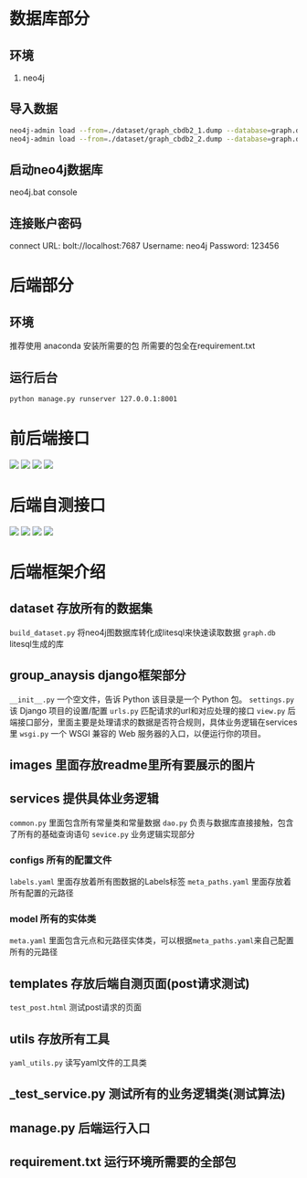 # 数据库部分
## 环境
1. neo4j
## 导入数据
```bash
neo4j-admin load --from=./dataset/graph_cbdb2_1.dump --database=graph.db --force
neo4j-admin load --from=./dataset/graph_cbdb2_2.dump --database=graph.db --force
```
## 启动neo4j数据库
neo4j.bat console
## 连接账户密码
connect URL: bolt://localhost:7687
Username: neo4j
Password: 123456

# 后端部分
## 环境
推荐使用 anaconda 安装所需要的包
所需要的包全在requirement.txt
## 运行后台
```bash
python manage.py runserver 127.0.0.1:8001
```

# 前后端接口
![](./images/init_ranges.png)
![](./images/search_ranges_by_name.png)
![](./images/search_person_by_ranges.png)
![](./images/search_topic_by_person_ids.png)
# 后端自测接口
![](./images/test_init_ranges.png)
![](./images/test_search_ranges_by_name.png)
![](./images/test_search_person_by_ranges.png)
![](./images/test_search_topic_by_person_ids.png)

# 后端框架介绍
## dataset 存放所有的数据集
`build_dataset.py` 将neo4j图数据库转化成litesql来快速读取数据
`graph.db` litesql生成的库
## group_anaysis django框架部分
`__init__.py` 一个空文件，告诉 Python 该目录是一个 Python 包。
`settings.py` 该 Django 项目的设置/配置
`urls.py` 匹配请求的url和对应处理的接口
`view.py` 后端接口部分，里面主要是处理请求的数据是否符合规则，具体业务逻辑在services里
`wsgi.py` 一个 WSGI 兼容的 Web 服务器的入口，以便运行你的项目。
## images 里面存放readme里所有要展示的图片
## services 提供具体业务逻辑
`common.py` 里面包含所有常量类和常量数据
`dao.py` 负责与数据库直接接触，包含了所有的基础查询语句
`sevice.py` 业务逻辑实现部分
### configs 所有的配置文件
`labels.yaml` 里面存放着所有图数据的Labels标签
`meta_paths.yaml` 里面存放着所有配置的元路径
### model 所有的实体类
`meta.yaml` 里面包含元点和元路径实体类，可以根据`meta_paths.yaml`来自己配置所有的元路径
## templates 存放后端自测页面(post请求测试)
`test_post.html` 测试post请求的页面
## utils 存放所有工具
`yaml_utils.py` 读写yaml文件的工具类
## _test_service.py 测试所有的业务逻辑类(测试算法)
## manage.py 后端运行入口
## requirement.txt 运行环境所需要的全部包
